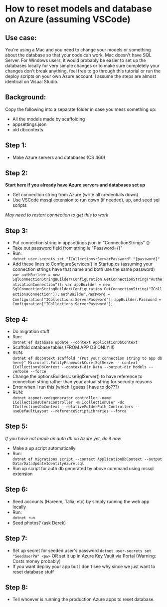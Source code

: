 # How to reset models and database on Azure (assuming VSCode)

## Use case:

You're using a Mac and you need to change your models or something about the database so that your code can work. Mac doesn't have SQL Server. For Windows users, it would probably be easier to set up the databases locally for very simple changes or to make sure completely your changes don't break anything, feel free to go through this tutorial or run the deploy scripts on your own Azure account. I assume the steps are almost identical on Visual Studio.

## Background:

Copy the following into a separate folder in case you mess something up:
+ All the models made by scaffolding
+ appsettings.json
+ old dbcontexts

## Step 1:

+ Make Azure servers and databases (CS 460)

## Step 2:

**Start here if you already have Azure servers and databases set up**

+ Get connection string from Azure (write all credentials down)
+ Use VSCode mssql extension to run down (if needed), up, and seed sql scripts

*May need to restart connection to get this to work*

## Step 3:

+ Put connection string in appsettings.json in "ConnectionStrings" {}
+ Take out password field from string ie "Password={}"
+ Run:  \
    `dotnet user-secrets set "ICollections:ServerPassword" "{password}"`
+ Add these lines to ConfigureServices() in Startup.cs (assuming your connection strings have that name and both use the same password) \
    `var authBuilder = new SqlConnectionStringBuilder(Configuration.GetConnectionString("AuthenticationConnection"));`
            `var appBuilder = new SqlConnectionStringBuilder(Configuration.GetConnectionString("ICollectionsConnection"));`
            `authBuilder.Password = Configuration["ICollections:ServerPassword"];`
            `appBuilder.Password = Configuration["ICollections:ServerPassword"];`

## Step 4:

+ Do migration stuff
+ Run: \
    `dotnet ef database update --context ApplicationDbContext`
+ Scaffold database tables (FROM APP DB ONLY!!!)
+ RUN: \
    `dotnet ef dbcontext scaffold "{Put your connection string to app db here}" Microsoft.EntityFrameworkCore.SqlServer --context ICollectionsDbContext --context-dir Data --output-dir Models --verbose --force`
+ Change the optionsBuilder.UseSqlServer() to have reference to connection string rather than your actual string for security reasons
+ Error when I run this (which I guess I have to do???)
+ RUN: \
    `dotnet aspnet-codegenerator controller -name ICollectionsUsersController -m IcollectionUser -dc ICollectionsDbContext --relativeFolderPath Controllers --useDefaultLayout --referenceScriptLibraries --force`

## Step 5:

*If you have not made an auth db on Azure yet, do it now*

+ Make a up script automatically
+ Run: \
    `dotnet ef migrations script --context ApplicationDbContext --output Data/DataUpdateIdentityAzure.sql`
+ Run up script for auth db generated by above command using mssql extension

## Step 6:

+ Seed accounts (Hareem, Talia, etc) by simply running the web app locally
+ Run: \
    `dotnet run`
+ Seed photos? (ask Derek)

## Step 7:

+ Set up secret for seeded user's password `dotnet user-secrets set "SeedUserPW" <pw>` OR set it up in Azure Key Vault via Portal (Warning: Costs money probably)
+ If you want deploy your app but I don't see why since we just want to reset database stuff

## Step 8:

+ Tell whoever is running the production Azure apps to reset database.

